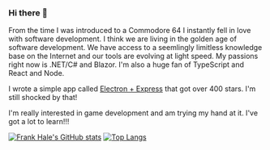 ### Hi there 👋

From the time I was introduced to a Commodore 64 I instantly fell in love with
software development. I think we are living in the golden age of software
development. We have access to a seemlingly limitless knowledge base on the
Internet and our tools are evolving at light speed. My passions right now is
.NET/C# and Blazor. I'm also a huge fan of TypeScript and React and Node.

I wrote a simple app called [Electron + Express](https://github.com/frankhale/electron-with-express) that got over 400 stars. I'm still shocked by that!

I'm really interested in game development and am trying my hand at it. I've got
a lot to learn!!!

[![Frank Hale's GitHub stats](https://github-readme-stats.vercel.app/api?username=frankhale&count_private=true)](https://github.com/anuraghazra/github-readme-stats)
[![Top Langs](https://github-readme-stats.vercel.app/api/top-langs/?username=frankhale&layout=compact&hide=css,html)](https://github.com/anuraghazra/github-readme-stats)